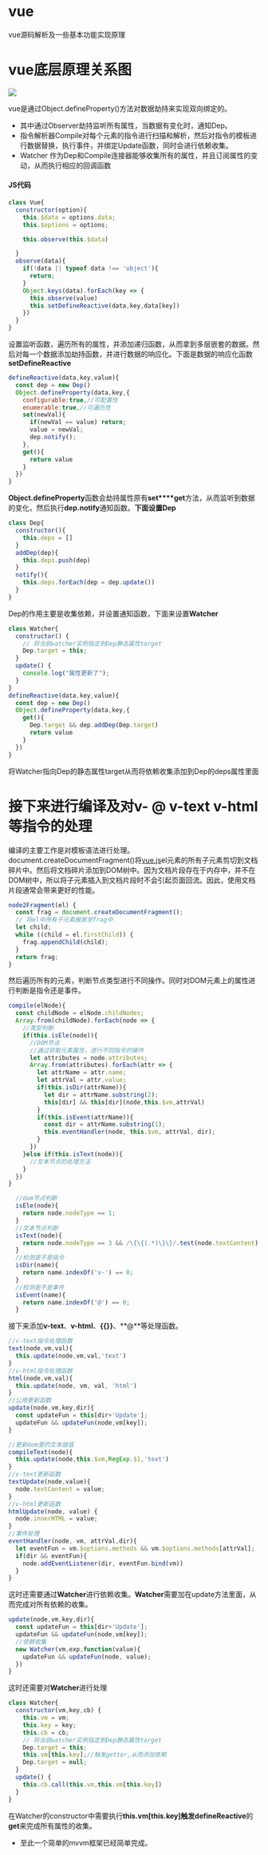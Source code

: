# vue
vue源码解析及一些基本功能实现原理

# vue底层原理关系图

![](img/vue.png)

vue是通过Object.defineProperty()方法对数据劫持来实现双向绑定的。

* 其中通过Observer劫持监听所有属性，当数据有变化时，通知Dep。
* 指令解析器Compile对每个元素的指令进行扫描和解析，然后对指令的模板进行数据替换，执行事件，并绑定Update函数，同时会进行依赖收集。
* Watcher 作为Dep和Compile连接器能够收集所有的属性，并且订阅属性的变动，从而执行相应的回调函数 

#### JS代码
```javascript
class Vue{
  constructor(option){
    this.$data = options.data;
    this.$options = options;

    this.observe(this.$data)

  }
  observe(data){
    if(!data || typeof data !== 'object'){
      return;
    }
    Object.keys(data).forEach(key => {
      this.observe(value)
      this.setDefineReactive(data,key,data[key])
    })
  }
}
```
设置监听函数，遍历所有的属性，并添加递归函数，从而拿到多层嵌套的数据。然后对每一个数据添加劫持函数，并进行数据的响应化。下面是数据的响应化函数**setDefineReactive**

```javascript
defineReactive(data,key,value){
  const dep = new Dep()
  Object.defineProperty(data,key,{
    configurable:true,//可配置性
    enumerable:true,//可遍历性
    set(newVal){
      if(newVal == value) return;
      value = newVal;
      dep.notify();
    },
    get(){
      return value
    }
  })
}
```
**Object.defineProperty**函数会劫持属性原有**set****get**方法，从而监听到数据的变化，然后执行**dep.notify**通知函数。**下面设置Dep**
```javascript
class Dep{
  constructor(){
    this.deps = []
  }
  addDep(dep){
    this.deps.push(dep)
  }
  notify(){
    this.deps.forEach(dep = dep.update())
  }
}
```
Dep的作用主要是收集依赖，并设置通知函数，下面来设置**Watcher**
```javascript
class Watcher{
  constructor() {
    // 将当前watcher实例指定到Dep静态属性target
    Dep.target = this;
  }
  update() {
    console.log("属性更新了");
  }
}
defineReactive(data,key,value){
  const dep = new Dep()
  Object.defineProperty(data,key,{
    get(){
      Dep.target && dep.addDep(Dep.target)
      return value
    }
  })
}
```
将Watcher指向Dep的静态属性target从而将依赖收集添加到Dep的deps属性里面

# 接下来进行编译及对**v- @ v-text v-html**等指令的处理
编译的主要工作是对模板语法进行处理。document.createDocumentFragment()将[vue.js](https://cn.vuejs.org/)el元素的所有子元素剪切到文档碎片中。然后将文档碎片添加到DOM树中。因为文档片段存在于内存中，并不在DOM树中，所以将子元素插入到文档片段时不会引起页面回流。因此，使用文档片段通常会带来更好的性能。

```javascript
node2Fragment(el) {
  const frag = document.createDocumentFragment();
  // 将el中所有子元素搬家至frag中
  let child;
  while ((child = el.firstChild)) {
    frag.appendChild(child);
  }
  return frag;
}
```
然后遍历所有的元素，判断节点类型进行不同操作。同时对DOM元素上的属性进行判断是指令还是事件。
```javascript
compile(elNode){
  const childNode = elNode.childNodes;
  Array.from(childNode).forEach(node => {
    //类型判断
    if(this.isEle(node)){
      //DOM节点
      //通过获取元素属性，进行不同指令的操作
      let attributes = node.attributes;
      Array.from(attributes).forEach(attr => {
        let attrName = attr.name;
        let attrVal = attr.value;
        if(this.isDir(attrName)){
          let dir = attrName.substring(2);
          this[dir] && this[dir](node,this.$vm,attrVal)
        }
        if(this.isEvent(attrName)){
          const dir = attrName.substring(1);
          this.eventHandler(node, this.$vm, attrVal, dir);
        }
      })
    }else if(this.isText(node)){
      //文本节点的处理方法
    }
  })
}

  //dom节点判断
  isEle(node){
    return node.nodeType == 1;
  }
  //文本节点判断
  isText(node){
    return node.nodeType == 3 && /\{\{(.*)\}\}/.test(node.textContent)
  }
  //检测是不是指令
  isDir(name){
    return name.indexOf('v-') == 0;
  }
  //检测是不是事件
  isEvent(name){
    return name.indexOf('@') == 0;
  }
```
接下来添加**v-text**、**v-html**、**{{}}**、**@**等处理函数。
```javascript
//v-text指令处理函数
text(node,vm,val){
  this.update(node,vm,val,'text')
}
//v-html指令处理函数
html(node,vm,val){
  this.update(node, vm, val, 'html')
}
//公用更新函数
update(node,vm,key,dir){
  const updateFun = this[dir+'Update'];
  updateFun && updateFun(node,vm[key]);
}

//更新dom里的文本插值
compileText(node){
  this.update(node,this.$vm,RegExp.$1,'text')
}
//v-text更新函数
textUpdate(node,value){
  node.textContent = value;
}
//v-html更新函数
htmlUpdate(node, value) {
  node.innerHTML = value;
}
//事件处理
eventHandler(node, vm, attrVal,dir){
  let eventFun = vm.$options.methods && vm.$options.methods[attrVal];
  if(dir && eventFun){
    node.addEventListener(dir, eventFun.bind(vm))
  }
}
```
这时还需要通过**Watcher**进行依赖收集。**Watcher**需要加在update方法里面，从而完成对所有依赖的收集。
```javascript
update(node,vm,key,dir){
  const updateFun = this[dir+'Update'];
  updateFun && updateFun(node,vm[key]);
  //依赖收集
  new Watcher(vm,exp,function(value){
    updateFun && updateFun(node, value);
  })
}
```
这时还需要对**Watcher**进行处理
```javascript
class Watcher{
  constructor(vm,key,cb) {
    this.vm = vm;
    this.key = key;
    this.cb = cb;
    // 将当前watcher实例指定到Dep静态属性target
    Dep.target = this;
    this.vm[this.key];//触发getter,从而添加依赖
    Dep.target = null;
  }
  update() {
    this.cb.call(this.vm,this.vm[this.key])
  }
}
```
在Watcher的constructor中需要执行**this.vm[this.key]**触发**defineReactive**的**get**来完成所有属性的收集。

* 至此一个简单的mvvm框架已经简单完成。